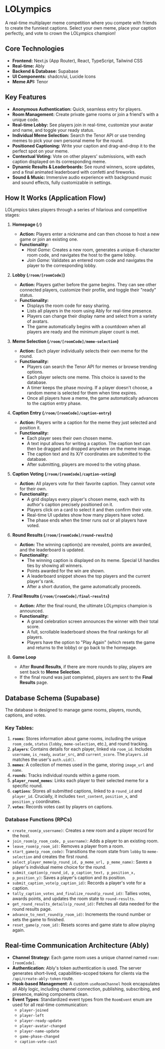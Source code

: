 # LOLympics

A real-time multiplayer meme competition where you compete with friends to create the funniest captions. Select your own meme, place your caption perfectly, and vote to crown the LOLympics champion!

## Core Technologies

*   **Frontend:** Next.js (App Router), React, TypeScript, Tailwind CSS
*   **Real-time:** Ably
*   **Backend & Database:** Supabase
*   **UI Components:** shadcn/ui, Lucide Icons
*   **Meme API:** Tenor

## Key Features

*   **Anonymous Authentication:** Quick, seamless entry for players.
*   **Room Management:** Create private game rooms or join a friend's with a unique code.
*   **Real-time Lobby:** See players join in real-time, customize your avatar and name, and toggle your ready status.
*   **Individual Meme Selection:** Search the Tenor API or use trending memes to pick your own personal meme for the round.
*   **Positioned Captioning:** Write your caption and drag-and-drop it to the perfect spot on your meme.
*   **Contextual Voting:** Vote on other players' submissions, with each caption displayed on its corresponding meme.
*   **Dynamic Results & Leaderboards:** See round winners, score updates, and a final animated leaderboard with confetti and fireworks.
*   **Sound & Music:** Immersive audio experience with background music and sound effects, fully customizable in settings.

## How It Works (Application Flow)

LOLympics takes players through a series of hilarious and competitive stages:

1.  **Homepage (`/`)**
    *   **Action:** Players enter a nickname and can then choose to host a new game or join an existing one.
    *   **Functionality:**
        *   *Host Game:* Creates a new room, generates a unique 6-character room code, and navigates the host to the game lobby.
        *   *Join Game:* Validates an entered room code and navigates the player to the corresponding lobby.

2.  **Lobby (`/room/[roomCode]`)**
    *   **Action:** Players gather before the game begins. They can see other connected players, customize their profile, and toggle their "ready" status.
    *   **Functionality:**
        *   Displays the room code for easy sharing.
        *   Lists all players in the room using Ably for real-time presence.
        *   Players can change their display name and select from a variety of avatars.
        *   The game automatically begins with a countdown when all players are ready and the minimum player count is met.

3.  **Meme Selection (`/room/[roomCode]/meme-selection`)**
    *   **Action:** Each player individually selects their own meme for the round.
    *   **Functionality:**
        *   Players can search the Tenor API for memes or browse trending options.
        *   Each player selects one meme. This choice is saved to the database.
        *   A timer keeps the phase moving. If a player doesn't choose, a random meme is selected for them when time expires.
        *   Once all players have a meme, the game automatically advances to the caption entry phase.

4.  **Caption Entry (`/room/[roomCode]/caption-entry`)**
    *   **Action:** Players write a caption for the meme they just selected and position it.
    *   **Functionality:**
        *   Each player sees their own chosen meme.
        *   A text input allows for writing a caption. The caption text can then be dragged and dropped anywhere on the meme image.
        *   The caption text and its X/Y coordinates are submitted to the database.
        *   After submitting, players are moved to the voting phase.

5.  **Caption Voting (`/room/[roomCode]/caption-voting`)**
    *   **Action:** All players vote for their favorite caption. They cannot vote for their own.
    *   **Functionality:**
        *   A grid displays every player's chosen meme, each with its author's caption precisely positioned on it.
        *   Players click on a card to select it and then confirm their vote.
        *   Real-time UI updates show how many players have voted.
        *   The phase ends when the timer runs out or all players have voted.

6.  **Round Results (`/room/[roomCode]/round-results`)**
    *   **Action:** The winning caption(s) are revealed, points are awarded, and the leaderboard is updated.
    *   **Functionality:**
        *   The winning caption is displayed on its meme. Special UI handles ties by showing all winners.
        *   Points awarded for the win are shown.
        *   A leaderboard snippet shows the top players and the current player's rank.
        *   After a short duration, the game automatically proceeds.

7.  **Final Results (`/room/[roomCode]/final-results`)**
    *   **Action:** After the final round, the ultimate LOLympics champion is announced.
    *   **Functionality:**
        *   A grand celebration screen announces the winner with their total score.
        *   A full, scrollable leaderboard shows the final rankings for all players.
        *   Players have the option to "Play Again" (which resets the game and returns to the lobby) or go back to the homepage.

8.  **Game Loop**
    *   After **Round Results**, if there are more rounds to play, players are sent back to **Meme Selection**.
    *   If the final round was just completed, players are sent to the **Final Results** page.



## Database Schema (Supabase)

The database is designed to manage game rooms, players, rounds, captions, and votes.

### Key Tables:

1.  **`rooms`**: Stores information about game rooms, including the unique `room_code`, `status` (`lobby`, `meme-selection`, etc.), and round tracking.
2.  **`players`**: Contains details for each player, linked via `room_id`. Includes `username`, `is_ready`, `avatar_src`, and `current_score`. The `players.id` matches the user's `auth.uid()`.
3.  **`memes`**: A collection of memes used in the game, storing `image_url` and `name`.
4.  **`rounds`**: Tracks individual rounds within a game room.
5.  **`player_round_memes`**: Links each player to their selected meme for a specific round.
6.  **`captions`**: Stores all submitted captions, linked to a `round_id` and `player_id`. Crucially, it includes `text_content`, `position_x`, and `position_y` coordinates.
7.  **`votes`**: Records votes cast by players on captions.

### Database Functions (RPCs)

*   `create_room(p_username)`: Creates a new room and a player record for the host.
*   `join_room(p_room_code, p_username)`: Adds a player to an existing room.
*   `leave_room(p_room_id)`: Removes a player from a room.
*   `start_game(p_room_code)`: Transitions the room state from `lobby` to `meme-selection` and creates the first round.
*   `select_player_meme(p_round_id, p_meme_url, p_meme_name)`: Saves a player's individual meme choice for the round.
*   `submit_caption(p_round_id, p_caption_text, p_position_x, p_position_y)`: Saves a player's caption and its position.
*   `submit_caption_vote(p_caption_id)`: Records a player's vote for a caption.
*   `tally_caption_votes_and_finalize_round(p_round_id)`: Tallies votes, awards points, and updates the room state to `round-results`.
*   `get_round_results_details(p_round_id)`: Fetches all data needed for the round results page.
*   `advance_to_next_round(p_room_id)`: Increments the round number or sets the game to finished.
*   `reset_game(p_room_id)`: Resets scores and game state to allow playing again.

## Real-time Communication Architecture (Ably)

*   **Channel Strategy**: Each game room uses a unique channel named `room:[roomCode]`.
*   **Authentication**: Ably's token authentication is used. The server generates short-lived, capabilities-scoped tokens for clients via the `/api/create-ably-token` route.
*   **Hook-based Management**: A custom `useRoomChannel` hook encapsulates all Ably logic, including channel connection, publishing, subscribing, and presence, making components clean.
*   **Event Types**: Standardized event types from the `RoomEvent` enum are used for all real-time communication:
    *   `player-joined`
    *   `player-left`
    *   `player-ready-update`
    *   `player-avatar-changed`
    *   `player-name-update`
    *   `game-phase-changed`
    *   `caption-vote-cast`